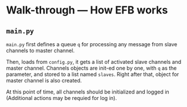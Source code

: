 # Walk-through — How EFB works

## `main.py`
`main.py` first defines a queue `q` for processing any message from slave channels to master channel.

Then, loads from `config.py`, it gets a list of activated slave channels and master channel. Channels objects are init-ed one by one, with `q` as the parameter, and stored to a list named `slaves`. Right after that, object for master channel is also created.

At this point of time, all channels should be initialized and logged in (Additional actions may be requied for log in).
